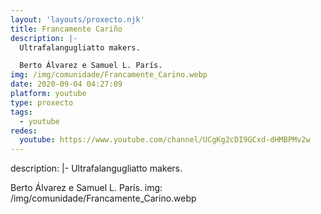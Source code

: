 ```yaml
---
layout: 'layouts/proxecto.njk'
title: Francamente Cariño
description: |-
  Ultrafalangugliatto makers.

  Berto Álvarez e Samuel L. París.
img: /img/comunidade/Francamente_Carino.webp
date: 2020-09-04 04:27:09
platform: youtube
type: proxecto
tags:
  - youtube
redes:
  youtube: https://www.youtube.com/channel/UCgKg2cDI9GCxd-dHMBPMv2w
---
```

description: |-
  Ultrafalangugliatto makers.

  Berto Álvarez e Samuel L. París.
img: /img/comunidade/Francamente_Carino.webp
